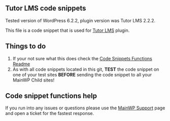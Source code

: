 ## Tutor LMS code snippets

Tested version of WordPress 6.2.2, plugin version was Tutor LMS 2.2.2.

This file is a code snippet that is used for [Tutor LMS](https://wordpress.org/plugins/tutor/) plugin. 

## Things to do

1. If your not sure what this does check the [Code Snippets Functions Readme](https://github.com/mainwp/Code-Snippets-Functions/blob/master/README.md)
2. As with all code snippets located in this git, **TEST** the code snippet on one of your test sites **BEFORE** sending the code snippet to all your MainWP Child sites!

## Code snippet functions help

If you run into any issues or questions please use the [MainWP Support](https://mainwp.com/support/) page and open a ticket for the fastest response.
